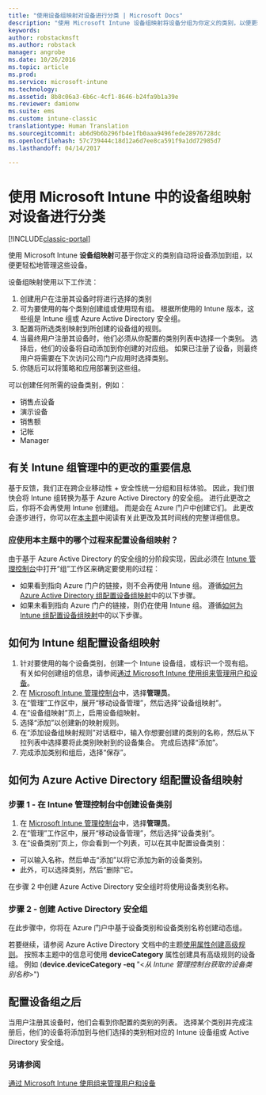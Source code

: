 ```yaml
---
title: "使用设备组映射对设备进行分类 | Microsoft Docs"
description: "使用 Microsoft Intune 设备组映射将设备分组为你定义的类别，以便更轻松地管理这些设备。"
keywords: 
author: robstackmsft
ms.author: robstack
manager: angrobe
ms.date: 10/26/2016
ms.topic: article
ms.prod: 
ms.service: microsoft-intune
ms.technology: 
ms.assetid: 8b8c06a3-6b6c-4cf1-8646-b24fa9b1a39e
ms.reviewer: damionw
ms.suite: ems
ms.custom: intune-classic
translationtype: Human Translation
ms.sourcegitcommit: ab6d9b6b296fb4e1fb0aaa9496fede28976728dc
ms.openlocfilehash: 57c739444c18d12a6d7ee8ca591f9a1dd72985d7
ms.lasthandoff: 04/14/2017

---
```


# <a name="categorize-devices-with-device-group-mapping-in-microsoft-intune"></a>使用 Microsoft Intune 中的设备组映射对设备进行分类

[!INCLUDE[classic-portal](../includes/classic-portal.md)]

使用 Microsoft Intune **设备组映射**可基于你定义的类别自动将设备添加到组，以便更轻松地管理这些设备。 

设备组映射使用以下工作流：
1. 创建用户在注册其设备时将进行选择的类别
2. 可为要使用的每个类别创建组或使用现有组。 根据所使用的 Intune 版本，这些组是 Intune 组或 Azure Active Directory 安全组。
2. 配置将所选类别映射到所创建的设备组的规则。
3. 当最终用户注册其设备时，他们必须从你配置的类别列表中选择一个类别。 选择后，他们的设备将自动添加到你创建的对应组。 如果已注册了设备，则最终用户将需要在下次访问公司门户应用时选择类别。
4. 你随后可以将策略和应用部署到这些组。

可以创建任何所需的设备类别，例如：
* 销售点设备
* 演示设备
* 销售额
* 记帐
* Manager

## <a name="important-information-about-a-change-in-group-management-for-intune"></a>有关 Intune 组管理中的更改的重要信息

基于反馈，我们正在跨企业移动性 + 安全性统一分组和目标体验。 因此，我们很快会将 Intune 组转换为基于 Azure Active Directory 的安全组。 进行此更改之后，你将不会再使用 Intune 创建组。 而是会在 Azure 门户中创建它们。 此更改会逐步进行，你可以在[本主题](use-groups-to-manage-users-and-devices-with-microsoft-intune.md)中阅读有关此更改及其时间线的完整详细信息。

### <a name="which-procedure-in-this-topic-should-you-use-to-configure-device-group-mapping"></a>应使用本主题中的哪个过程来配置设备组映射？

由于基于 Azure Active Directory 的安全组的分阶段实现，因此必须在 [Intune 管理控制台](https://manage.microsoft.com)中打开“组”工作区来确定要使用的过程：

-  如果看到指向 Azure 门户的链接，则不会再使用 Intune 组。 遵循[如何为 Azure Active Directory 组配置设备组映射](/intune/deploy-use/categorize-devices-with-device-group-mapping-in-microsoft-intune#how-to-configure-device-group-mapping-for-azure-active-directory-groups)中的以下步骤。
-  如果未看到指向 Azure 门户的链接，则仍在使用 Intune 组。 遵循[如何为 Intune 组配置设备组映射](/intune/deploy-use/categorize-devices-with-device-group-mapping-in-microsoft-intune#how-to-configure-device-group-mapping-for-intune-groups)中的以下步骤。

## <a name="how-to-configure-device-group-mapping-for-intune-groups"></a>如何为 Intune 组配置设备组映射
1. 针对要使用的每个设备类别，创建一个 Intune 设备组，或标识一个现有组。 有关如何创建组的信息，请参阅[通过 Microsoft Intune 使用组来管理用户和设备](use-groups-to-manage-users-and-devices-with-microsoft-intune.md)。
2. 在 [Microsoft Intune 管理控制台](https://manage.microsoft.com)中，选择**管理员**。
3. 在“管理”工作区中，展开“移动设备管理”，然后选择“设备组映射”。
4. 在“设备组映射”页上，启用设备组映射。
5. 选择“添加”以创建新的映射规则。
6. 在“添加设备组映射规则”对话框中，输入你想要创建的类别的名称，然后从下拉列表中选择要将此类别映射到的设备集合。 完成后选择“添加”。
7. 完成添加类别和组后，选择“保存”。



## <a name="how-to-configure-device-group-mapping-for-azure-active-directory-groups"></a>如何为 Azure Active Directory 组配置设备组映射

### <a name="step-1---create-device-categories-in-the-intune-administration-console"></a>步骤 1 - 在 Intune 管理控制台中创建设备类别
1. 在 [Microsoft Intune 管理控制台](https://manage.microsoft.com)中，选择**管理员**。
3. 在“管理”工作区中，展开“移动设备管理”，然后选择“设备类别”。
4. 在“设备类别”页上，你会看到一个列表，可以在其中配置设备类别： 
- 可以输入名称，然后单击“添加”以将它添加为新的设备类别。
- 此外，可以选择类别，然后“删除”它。

在步骤 2 中创建 Azure Active Directory 安全组时将使用设备类别名称。

### <a name="step-2---create-azure-active-directory-security-groups"></a>步骤 2 - 创建 Active Directory 安全组

在此步骤中，你将在 Azure 门户中基于设备类别和设备类别名称创建动态组。

若要继续，请参阅 Azure Active Directory 文档中的主题[使用属性创建高级规则](https://azure.microsoft.com/documentation/articles/active-directory-accessmanagement-groups-with-advanced-rules/#using-attributes-to-create-rules-for-device-objects)。
按照本主题中的信息可使用 **deviceCategory** 属性创建具有高级规则的设备组。
例如 (**device.deviceCategory -eq** "<*从 Intune 管理控制台获取的设备类别名称*>")


## <a name="after-you-configure-device-groups"></a>配置设备组之后

当用户注册其设备时，他们会看到你配置的类别的列表。 选择某个类别并完成注册后，他们的设备将添加到与他们选择的类别相对应的 Intune 设备组或 Active Directory 安全组。

### <a name="see-also"></a>另请参阅
[通过 Microsoft Intune 使用组来管理用户和设备](use-groups-to-manage-users-and-devices-with-microsoft-intune.md)

